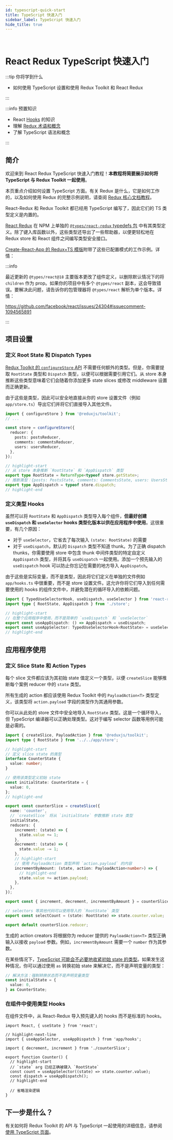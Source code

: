 ```yaml
---
id: typescript-quick-start
title: TypeScript 快速入门
sidebar_label: TypeScript 快速入门
hide_title: true
---
```


&nbsp;

# React Redux TypeScript 快速入门

:::tip 你将学到什么

- 如何使用 TypeScript 设置和使用 Redux Toolkit 和 React Redux

:::

:::info 预置知识

- React [Hooks](https://reactjs.org/docs/hooks-intro.html) 的知识
- 理解 [Redux 术语和概念](https://redux.js.org/tutorials/fundamentals/part-2-concepts-data-flow)
- 了解 TypeScript 语法和概念

:::

## 简介

欢迎来到 React Redux TypeScript 快速入门教程！**本教程将简要展示如何将 TypeScript 与 Redux Toolkit 一起使用**。

本页重点介绍如何设置 TypeScript 方面。有关 Redux 是什么，它是如何工作的，以及如何使用 Redux 的完整示例说明，请查阅 [Redux 核心文档教程](https://redux.js.org/tutorials/index)。

React-Redux 和 Redux Toolkit 都已经用 TypeScript 编写了，因此它们的 TS 类型定义是内置的。

[React Redux](https://react-redux.js.org) 在 NPM 上单独的 [`@types/react-redux` typedefs 包](https://npm.im/@types/react-redux) 中有其类型定义。除了键入库函数以外，这些类型还导出了一些帮助器，以便更轻松地在 Redux store 和 React 组件之间编写类型安全接口。

[Create-React-App 的 Redux+TS 模版](https://github.com/reduxjs/cra-template-redux-typescript)附带了这些已配置模式的工作示例。详情：

:::info

最近更新的 `@types/react@18` 主要版本更改了组件定义，以删除默认情况下的将 `children` 作为 prop。如果你的项目中有多个 `@types/react` 副本，这会导致错误。要解决此问题，请告诉你的包管理器将 `@types/react` 解析为单个版本。详情：

https://github.com/facebook/react/issues/24304#issuecomment-1094565891

:::

## 项目设置

### 定义 Root State 和 Dispatch Types

[Redux Toolkit 的 `configureStore` API](https://redux-toolkit.js.org/api/configureStore) 不需要任何额外的类型。但是，你需要提取 `RootState` 类型和 `Dispatch` 类型，以便可以根据需要引用它们。从 store 本身推断这些类型意味着它们会随着你添加更多 state slices 或修改 middleware 设置而正确更新。

由于这些是类型，因此可以安全地直接从你的 store 设置文件（例如 `app/store.ts`）导出它们并将它们直接导入其他文件。

```ts title="app/store.ts"
import { configureStore } from '@reduxjs/toolkit';
// ...

const store = configureStore({
  reducer: {
    posts: postsReducer,
    comments: commentsReducer,
    users: usersReducer,
  },
});

// highlight-start
// 从 store 本身推断 `RootState` 和 `AppDispatch` 类型
export type RootState = ReturnType<typeof store.getState>;
// 推断类型：{posts: PostsState, comments: CommentsState, users: UsersState}
export type AppDispatch = typeof store.dispatch;
// highlight-end
```

### 定义类型 Hooks

虽然可以将 `RootState` 和 `AppDispatch` 类型导入每个组件，**但最好创建 `useDispatch` 和 `useSelector` hooks 类型化版本以供在应用程序中使用**。这很重要，有几个原因：

- 对于 `useSelector`，它省去了每次输入 `(state: RootState)` 的需要
- 对于 `useDispatch`，默认的 `Dispatch` 类型不知道 thunk。为了正确 dispatch thunks，你需要使用 store 中包含 thunk 中间件类型的特定自定义 `AppDispatch` 类型，并将其与 `useDispatch` 一起使用。添加一个预先输入的 `useDispatch` hook 可以防止你忘记在需要的地方导入 `AppDispatch`。

由于这些是实际变量，而不是类型，因此将它们定义在单独的文件例如 `app/hooks.ts` 中很重要，而不是 store 设置文件。这允许你将它们导入到任何需要使用的 hooks 的组件文件中，并避免潜在的循环导入的依赖问题。

```ts title="app/hooks.ts"
import { TypedUseSelectorHook, useDispatch, useSelector } from 'react-redux';
import type { RootState, AppDispatch } from './store';

// highlight-start
// 在整个应用程序中使用，而不是简单的 `useDispatch` 和 `useSelector`
export const useAppDispatch: () => AppDispatch = useDispatch;
export const useAppSelector: TypedUseSelectorHook<RootState> = useSelector;
// highlight-end
```

## 应用程序使用

### 定义 Slice State 和 Action Types

每个 slice 文件都应该为其初始 state 值定义一个类型，以便 `createSlice` 能够推断每个案例 reducer 中的 `state` 类型。

所有生成的 action 都应该使用 Redux Toolkit 中的 `PayloadAction<T>` 类型定义，该类型将 `action.payload` 字段的类型作为其通用参数。

你可以从此处的 store 文件中安全地导入 `RootState` 类型。这是一个循环导入，但 TypeScript 编译器可以正确处理类型。这对于编写 selector 函数等用例可能是必需的。

```ts title="features/counter/counterSlice.ts"
import { createSlice, PayloadAction } from '@reduxjs/toolkit';
import type { RootState } from '../../app/store';

// highlight-start
// 定义 slice state 的类型
interface CounterState {
  value: number;
}

// 使用该类型定义初始 state
const initialState: CounterState = {
  value: 0,
};
// highlight-end

export const counterSlice = createSlice({
  name: 'counter',
  // `createSlice` 将从 `initialState` 参数推断 state 类型
  initialState,
  reducers: {
    increment: (state) => {
      state.value += 1;
    },
    decrement: (state) => {
      state.value -= 1;
    },
    // highlight-start
    // 使用 PayloadAction 类型声明 `action.payload` 的内容
    incrementByAmount: (state, action: PayloadAction<number>) => {
      // highlight-end
      state.value += action.payload;
    },
  },
});

export const { increment, decrement, incrementByAmount } = counterSlice.actions;

// selectors 等其他代码可以使用导入的 `RootState` 类型
export const selectCount = (state: RootState) => state.counter.value;

export default counterSlice.reducer;
```

生成的 action creators 将根据你为 reducer 提供的 `PayloadAction<T>` 类型正确输入以接收 `payload` 参数。例如，`incrementByAmount` 需要一个 `number` 作为其参数。

在某些情况下，[TypeScript 可能会不必要地收紧初始 state 的类型](https://github.com/reduxjs/redux-toolkit/pull/827)。如果发生这种情况，你可以通过使用 `as` 转换初始 state 来解决它，而不是声明变量的类型：

```ts
// 解决方法：强制转换状态而不是声明变量类型
const initialState = {
  value: 0,
} as CounterState;
```

### 在组件中使用类型 Hooks

在组件文件中，从 React-Redux 导入预先键入的 hooks 而不是标准的 hooks。

```tsx title="features/counter/Counter.tsx"
import React, { useState } from 'react';

// highlight-next-line
import { useAppSelector, useAppDispatch } from 'app/hooks';

import { decrement, increment } from './counterSlice';

export function Counter() {
  // highlight-start
  // `state` arg 已经正确被键入 `RootState`
  const count = useAppSelector((state) => state.counter.value);
  const dispatch = useAppDispatch();
  // highlight-end

  // 省略渲染逻辑
}
```

## 下一步是什么？

有关如何将 Redux Toolkit 的 API 与 TypeScript 一起使用的详细信息，请参阅 [使用 TypeScript 页面](../using-react-redux/usage-with-typescript.md)。
